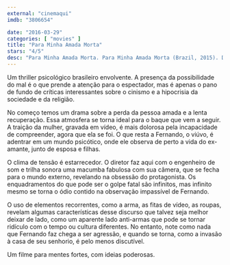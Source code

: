 ```yaml
---
external: "cinemaqui"
imdb: "3806654"

date: "2016-03-29"
categories: [ "movies" ]
title: "Para Minha Amada Morta"
stars: "4/5"
desc: "Para Minha Amada Morta. Para Minha Amada Morta (Brazil, 2015). Dirigido por Aly Muritiba. Escrito por Aly Muritiba, Aly Muritiba. Com Fernando Alves Pinto, Mayana Neiva, Lourinelson Vladmir, Giuly Biancato, Michelle Pucci, Vinicius Sabbag."
---
```

Um thriller psicológico brasileiro envolvente. A presença da possibilidade do mal é o que prende a atenção para o espectador, mas é apenas o pano de fundo de críticas interessantes sobre o cinismo e a hipocrisia da sociedade e da religião.

No começo temos um drama sobre a perda da pessoa amada e a lenta recuperação. Essa atmosfera se torna ideal para o baque que vem a seguir. A traição da mulher, gravada em vídeo, é mais dolorosa pela incapacidade de compreender, agora que ela se foi. O que resta a Fernando, o viúvo, é adentrar em um mundo psicótico, onde ele observa de perto a vida do ex-amante, junto de esposa e filhas.

O clima de tensão é estarrecedor. O diretor faz aqui com o engenheiro de som e trilha sonora uma macumba fabulosa com sua câmera, que se fecha para o mundo externo, revelando na obsessão do protagonista. Os enquadramentos do que pode ser o golpe fatal são infinitos, mas infinito mesmo se torna o ódio contido na observação impassível de Fernando.

O uso de elementos recorrentes, como a arma, as fitas de vídeo, as roupas, revelam algumas características desse discurso que talvez seja melhor deixar de lado, como um aparente lado anti-armas que pode se tornar ridículo com o tempo ou cultura diferentes. No entanto, note como nada que Fernando faz chega a ser agressão, e quando se torna, como a invasão à casa de seu senhorio, é pelo menos discutível.

Um filme para mentes fortes, com ideias poderosas.
